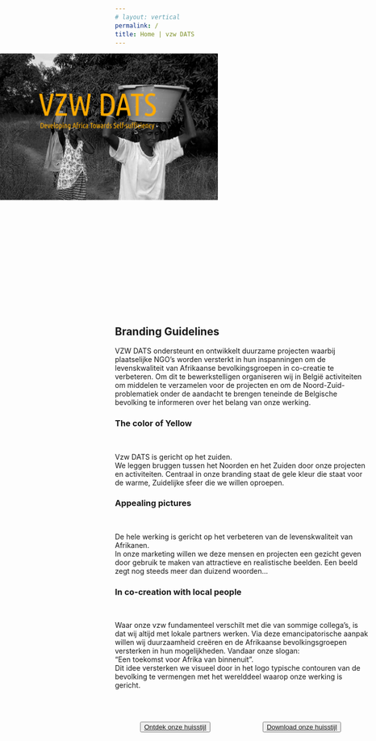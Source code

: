 ```yaml
---
# layout: vertical
permalink: /
title: Home | vzw DATS
---
```


<div class="container">
   <img src="images/omslagfoto.png" style="
   width: 1470px;
   margin-left: -300px;
   margin-top: 0;
   padding-top:  0;
">
   <a data-scroll href="#branding">
   <div class="arrow"></div> </a>
</div>


<div class="row">
<div class="col-12">
<h2 style="margin-top: 160px;margin-left: -19px;margin-bottom: 60px;color: transparent;" class="lefttext" id="branding"> Brand personality</h2>
</div>

<h2 class="col-12">Branding Guidelines</h2>
<p class="col-12"> VZW DATS ondersteunt en ontwikkelt duurzame projecten waarbij plaatselijke NGO’s worden versterkt in hun inspanningen om de levenskwaliteit van Afrikaanse bevolkingsgroepen in co-creatie te verbeteren.
Om dit te bewerkstelligen organiseren wij in België activiteiten om middelen te verzamelen voor de projecten en om de Noord-Zuid-problematiek onder de aandacht te brengen teneinde de Belgische bevolking te informeren over het belang van onze werking.
 </p>
<div class="row box_personality">
   <div class="col-4">
   <h3 class="lefttext" style="padding-left: 0;">The color of Yellow</h3> <br>
   <p class="lefttext">Vzw DATS is gericht op het zuiden. <br> We leggen bruggen tussen het Noorden en het Zuiden door onze projecten en activiteiten. Centraal in onze branding staat de gele kleur die staat voor de warme, Zuidelijke sfeer die we willen oproepen.</p>
   </div>
   <div class="col-4">
   <h3 class="lefttext" style="
   padding-left: 0;"> Appealing pictures</h3> <br>
   <p class="lefttext" > De hele werking is gericht op het verbeteren van de levenskwaliteit van Afrikanen. <br>In onze marketing willen we deze mensen en projecten een gezicht geven door gebruik te maken van attractieve en realistische beelden. Een beeld zegt nog steeds meer dan duizend woorden...</p>
   </div>
   <div class="col-4">
   <h3 class="lefttext" style="
   padding-left: 0;"> In co-creation with local people</h3> <br>
   <p class="lefttext">Waar onze vzw fundamenteel verschilt met die van sommige collega’s, is dat wij altijd met lokale partners werken. Via deze emancipatorische aanpak willen wij duurzaamheid creëren en de Afrikaanse bevolkingsgroepen versterken in hun mogelijkheden. Vandaar onze slogan: <br>“Een toekomst voor Afrika van binnenuit”. <br>Dit idee versterken we visueel door in het logo typische contouren van de bevolking te vermengen met het werelddeel waarop onze werking is gericht. </p>
   </div>
</div>

<div class="col-12">
<button type="button" style="margin: 50px;" class="btn btn-outline-warning"> <a href="logo.html"> Ontdek onze huisstijl </a> </button>
<button type="button" style="margin: 50px;" class="btn btn-outline-warning"> <a href="download.html">Download onze huisstijl </a> </button>

</div>

</div>

